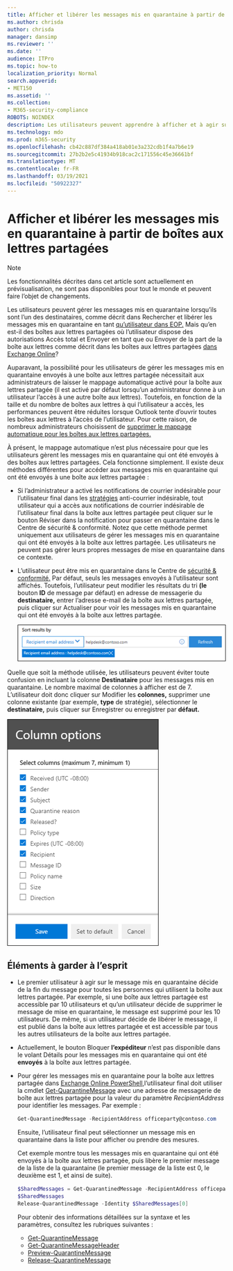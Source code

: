 ```yaml
---
title: Afficher et libérer les messages mis en quarantaine à partir de boîtes aux lettres partagées
ms.author: chrisda
author: chrisda
manager: dansimp
ms.reviewer: ''
ms.date: ''
audience: ITPro
ms.topic: how-to
localization_priority: Normal
search.appverid:
- MET150
ms.assetid: ''
ms.collection:
- M365-security-compliance
ROBOTS: NOINDEX
description: Les utilisateurs peuvent apprendre à afficher et à agir sur les messages mis en quarantaine qui ont été envoyés à des boîtes aux lettres partagées pour qui ils ont des autorisations.
ms.technology: mdo
ms.prod: m365-security
ms.openlocfilehash: cb42c887df384a418ab01e3a232cdb1f4a7b6e19
ms.sourcegitcommit: 27b2b2e5c41934b918cac2c171556c45e36661bf
ms.translationtype: MT
ms.contentlocale: fr-FR
ms.lasthandoff: 03/19/2021
ms.locfileid: "50922327"
---
```

# <a name="view-and-release-quarantined-messages-from-shared-mailboxes"></a>Afficher et libérer les messages mis en quarantaine à partir de boîtes aux lettres partagées

> [!NOTE]
> Les fonctionnalités décrites dans cet article sont actuellement en prévisualisation, ne sont pas disponibles pour tout le monde et peuvent faire l’objet de changements.

Les utilisateurs peuvent gérer les messages mis en quarantaine lorsqu’ils sont l’un des destinataires, comme décrit dans Rechercher et libérer les messages mis en quarantaine en tant [qu’utilisateur dans EOP.](find-and-release-quarantined-messages-as-a-user.md) Mais qu’en est-il des boîtes aux lettres partagées où l’utilisateur dispose des autorisations Accès total et Envoyer en tant que ou Envoyer de la part de la boîte aux lettres comme décrit dans les boîtes aux lettres partagées [dans Exchange Online](/exchange/collaboration-exo/shared-mailboxes)?

Auparavant, la possibilité pour les utilisateurs de gérer les messages mis en quarantaine envoyés à une boîte aux lettres partagée nécessitait aux administrateurs de laisser le mappage automatique activé pour la boîte aux lettres partagée (il est activé par défaut lorsqu’un administrateur donne à un utilisateur l’accès à une autre boîte aux lettres). Toutefois, en fonction de la taille et du nombre de boîtes aux lettres  à qui l’utilisateur a accès, les performances peuvent être réduites lorsque Outlook tente d’ouvrir toutes les boîtes aux lettres à l’accès de l’utilisateur. Pour cette raison, de nombreux administrateurs choisissent de [supprimer le mappage automatique pour les boîtes aux lettres partagées.](/outlook/troubleshoot/profiles-and-accounts/remove-automapping-for-shared-mailbox)

À présent, le mappage automatique n’est plus nécessaire pour que les utilisateurs gèrent les messages mis en quarantaine qui ont été envoyés à des boîtes aux lettres partagées. Cela fonctionne simplement. Il existe deux méthodes différentes pour accéder aux messages mis en quarantaine qui ont été envoyés à une boîte aux lettres partagée :

- Si l’administrateur a activé les notifications de courrier indésirable pour l’utilisateur final dans les [stratégies](configure-your-spam-filter-policies.md) anti-courrier indésirable, tout utilisateur qui a accès aux notifications de courrier indésirable de l’utilisateur final dans la boîte aux lettres partagée peut cliquer sur le bouton Réviser dans la notification pour passer en quarantaine dans le Centre de sécurité & conformité.  Notez que cette méthode permet uniquement aux utilisateurs de gérer les messages mis en quarantaine qui ont été envoyés à la boîte aux lettres partagée. Les utilisateurs ne peuvent pas gérer leurs propres messages de mise en quarantaine dans ce contexte.

- L’utilisateur peut être mis en quarantaine dans le Centre de [sécurité & conformité.](find-and-release-quarantined-messages-as-a-user.md) Par défaut, seuls les messages envoyés à l’utilisateur sont affichés. Toutefois, l’utilisateur peut modifier les résultats du tri **(le** bouton **ID** de message par  défaut) en adresse de messagerie du **destinataire,** entrer l’adresse e-mail de la boîte aux lettres partagée, puis cliquer sur Actualiser pour voir les messages mis en quarantaine qui ont été envoyés à la boîte aux lettres partagée.

  ![Tri des messages mis en quarantaine par adresse de messagerie du destinataire.](../../media/quarantine-sort-results-by-recipient-email-address.png)

Quelle que soit la méthode utilisée, les utilisateurs peuvent éviter toute confusion en incluant la colonne **Destinataire** pour les messages mis en quarantaine. Le nombre maximal de colonnes à afficher est de 7. L’utilisateur doit donc cliquer sur Modifier les  **colonnes,** supprimer une colonne existante (par exemple, **type** de stratégie), sélectionner le **destinataire,** puis cliquer sur Enregistrer ou enregistrer par **défaut.**

  ![Supprimez la colonne Type de stratégie et ajoutez la colonne Destinataire en quarantaine.](../../media/quarantine-add-recipient-column.png)

## <a name="things-to-keep-in-mind"></a>Éléments à garder à l’esprit

- Le premier utilisateur à agir sur le message mis en quarantaine décide de la fin du message pour toutes les personnes qui utilisent la boîte aux lettres partagée. Par exemple, si une boîte aux lettres partagée est accessible par 10 utilisateurs et qu’un utilisateur décide de supprimer le message de mise en quarantaine, le message est supprimé pour les 10 utilisateurs. De même, si un utilisateur décide de libérer le message, il est publié dans la boîte aux lettres partagée et est accessible par tous les autres utilisateurs de la boîte aux lettres partagée.

- Actuellement, le bouton Bloquer **l’expéditeur** n’est pas disponible dans le volant Détails pour les messages mis en quarantaine qui ont été **envoyés** à la boîte aux lettres partagée.

- Pour gérer les messages mis en quarantaine pour la boîte aux lettres partagée dans [Exchange Online PowerShell,](/powershell/exchange/connect-to-exchange-online-powershell)l’utilisateur final doit utiliser la cmdlet [Get-QuarantineMessage](/powershell/module/exchange/get-quarantinemessage) avec une adresse de messagerie de boîte aux lettres partagée pour la valeur du paramètre _RecipientAddress_ pour identifier les messages. Par exemple :

  ```powershell
  Get-QuarantinedMessage -RecipientAddress officeparty@contoso.com
  ```

  Ensuite, l’utilisateur final peut sélectionner un message mis en quarantaine dans la liste pour afficher ou prendre des mesures.

  Cet exemple montre tous les messages mis en quarantaine qui ont été envoyés à la boîte aux lettres partagée, puis libère le premier message de la liste de la quarantaine (le premier message de la liste est 0, le deuxième est 1, et ainsi de suite).

  ```powershell
  $SharedMessages = Get-QuarantinedMessage -RecipientAddress officeparty@contoso.com | select -ExpandProperty Identity
  $SharedMessages
  Release-QuarantinedMessage -Identity $SharedMessages[0]
  ```

  Pour obtenir des informations détaillées sur la syntaxe et les paramètres, consultez les rubriques suivantes :

  - [Get-QuarantineMessage](/powershell/module/exchange/get-quarantinemessage)
  - [Get-QuarantineMessageHeader](/powershell/module/exchange/get-quarantinemessageheader)
  - [Preview-QuarantineMessage](/powershell/module/exchange/preview-quarantinemessage)
  - [Release-QuarantineMessage](/powershell/module/exchange/release-quarantinemessage)